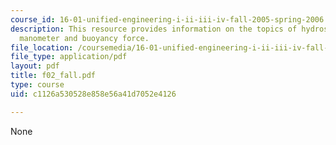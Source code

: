 ```yaml
---
course_id: 16-01-unified-engineering-i-ii-iii-iv-fall-2005-spring-2006
description: This resource provides information on the topics of hydrostatic equation,
  manometer and buoyancy force.
file_location: /coursemedia/16-01-unified-engineering-i-ii-iii-iv-fall-2005-spring-2006/c1126a530528e858e56a41d7052e4126_f02_fall.pdf
file_type: application/pdf
layout: pdf
title: f02_fall.pdf
type: course
uid: c1126a530528e858e56a41d7052e4126

---
```

None